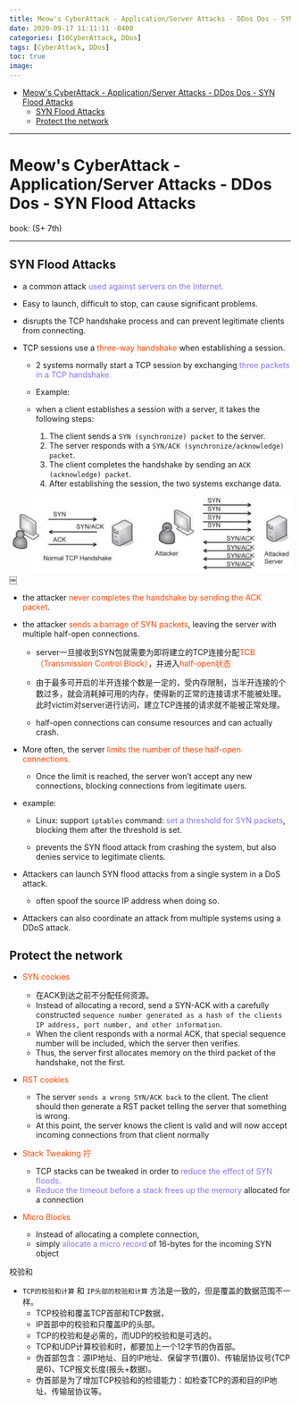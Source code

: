 ```yaml
---
title: Meow's CyberAttack - Application/Server Attacks - DDos Dos - SYN Flood Attacks
date: 2020-09-17 11:11:11 -0400
categories: [10CyberAttack, DDos]
tags: [CyberAttack, DDos]
toc: true
image:
---
```


- [Meow's CyberAttack - Application/Server Attacks - DDos Dos - SYN Flood Attacks](#meows-cyberattack---applicationserver-attacks---ddos-dos---syn-flood-attacks)
  - [SYN Flood Attacks](#syn-flood-attacks)
  - [Protect the network](#protect-the-network)

---

# Meow's CyberAttack - Application/Server Attacks - DDos Dos - SYN Flood Attacks

book: (S+ 7th)

---

## SYN Flood Attacks

- a common attack <font color=LightSlateBlue>used against servers on the Internet.</font>

- Easy to launch, difficult to stop, can cause significant problems.

- disrupts the TCP handshake process and can prevent legitimate clients from connecting.

- TCP sessions use a <font color=OrangeRed>three-way handshake</font> when establishing a session.

  - 2 systems normally start a TCP session by exchanging <font color=LightSlateBlue>three packets in a TCP handshake.</font>

  - Example:

  - when a client establishes a session with a server, it takes the following steps:
  	1. The client sends a `SYN (synchronize) packet` to the server.
  	2. The server responds with a `SYN/ACK (synchronize/acknowledge) packet`.
  	3. The client completes the handshake by sending an `ACK (acknowledge) packet`.
  	4. After establishing the session, the two systems exchange data.

![Image5](/assets/img/Image5.jpg)
￼
- the attacker <font color=OrangeRed>never completes the handshake by sending the ACK packet</font>.

- the attacker <font color=OrangeRed>sends a barrage of SYN packets</font>, leaving the server with multiple half-open connections.

  - server一旦接收到SYN包就需要为即将建立的TCP连接分配<font color=OrangeRed>TCB（Transmission Control Block）</font>，并进入<font color=OrangeRed>half-open状态</font>

  - 由于最多可开启的半开连接个数是一定的，受内存限制，当半开连接的个数过多，就会消耗掉可用的内存，使得新的正常的连接请求不能被处理。此时victim对server进行访问，建立TCP连接的请求就不能被正常处理。

  - half-open connections can consume resources and can actually crash.

- More often, the server <font color=OrangeRed>limits the number of these half-open connections.</font>
  - Once the limit is reached, the server won’t accept any new connections, blocking connections from legitimate users.

- example:

  - Linux: support `iptables` command: <font color=LightSlateBlue>set a threshold for SYN packets</font>, blocking them after the threshold is set.

  - prevents the SYN flood attack from crashing the system, but also denies service to legitimate clients.

- Attackers can launch SYN flood attacks from a single system in a DoS attack.
  - often spoof the source IP address when doing so.

- Attackers can also coordinate an attack from multiple systems using a DDoS attack.

## Protect the network

- <font color=OrangeRed>SYN cookies</font>
  - 在ACK到达之前不分配任何资源。
  - Instead of allocating a record, send a SYN-ACK with a carefully constructed `sequence number generated as a hash of the clients IP address, port number, and other information`.
  - When the client responds with a normal ACK, that special sequence number will be included, which the server then verifies.
  - Thus, the server first allocates memory on the third packet of the handshake, not the first.

- <font color=OrangeRed>RST cookies</font>
  - The server `sends a wrong SYN/ACK back` to the client. The client should then generate a RST packet telling the server that something is wrong.
  - At this point, the server knows the client is valid and will now accept incoming connections from that client normally

- <font color=OrangeRed>Stack Tweaking 拧</font>
  - TCP stacks can be tweaked in order to <font color=LightSlateBlue>reduce the effect of SYN floods.</font>
  - <font color=LightSlateBlue>Reduce the timeout before a stack frees up the memory</font> allocated for a connection

- <font color=OrangeRed>Micro Blocks</font>
  - Instead of allocating a complete connection,
  - simply <font color=LightSlateBlue>allocate a micro record</font> of 16-bytes for the incoming SYN object

校验和
- `TCP的校验和计算` 和 `IP头部的校验和计算` 方法是一致的，但是覆盖的数据范围不一样。
  - TCP校验和覆盖TCP首部和TCP数据，
  - IP首部中的校验和只覆盖IP的头部。
  - TCP的校验和是必需的，而UDP的校验和是可选的。
  - TCP和UDP计算校验和时，都要加上一个12字节的伪首部。
  - 伪首部包含：源IP地址、目的IP地址、保留字节(置0)、传输层协议号(TCP是6)、TCP报文长度(报头+数据)。
  - 伪首部是为了增加TCP校验和的检错能力：如检查TCP的源和目的IP地址、传输层协议等。
